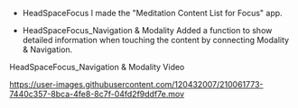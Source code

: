 - HeadSpaceFocus
I made the "Meditation Content List for Focus" app.


- HeadSpaceFocus_Navigation & Modality
Added a function to show detailed information when touching the content by connecting Modality & Navigation.


HeadSpaceFocus_Navigation & Modality Video


https://user-images.githubusercontent.com/120432007/210061773-7440c357-8bca-4fe8-8c7f-04fd2f9ddf7e.mov




